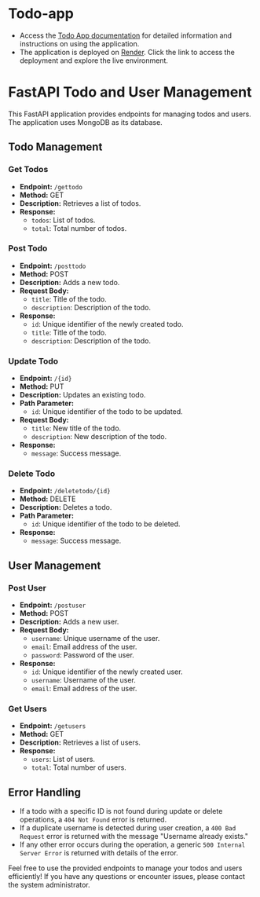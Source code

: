 # Todo-app


- Access the [Todo App documentation](https://todo-app-34vp.onrender.com/docs) for detailed information and instructions on using the application.
- The application is deployed on [Render](https://dashboard.render.com/select-repo?type=web). Click the link to access the deployment and explore the live environment.


# FastAPI Todo and User Management

This FastAPI application provides endpoints for managing todos and users. The application uses MongoDB as its database.

## Todo Management

### Get Todos

- **Endpoint:** `/gettodo`
- **Method:** GET
- **Description:** Retrieves a list of todos.
- **Response:**
  - `todos`: List of todos.
  - `total`: Total number of todos.

### Post Todo

- **Endpoint:** `/posttodo`
- **Method:** POST
- **Description:** Adds a new todo.
- **Request Body:**
  - `title`: Title of the todo.
  - `description`: Description of the todo.
- **Response:**
  - `id`: Unique identifier of the newly created todo.
  - `title`: Title of the todo.
  - `description`: Description of the todo.

### Update Todo

- **Endpoint:** `/{id}`
- **Method:** PUT
- **Description:** Updates an existing todo.
- **Path Parameter:**
  - `id`: Unique identifier of the todo to be updated.
- **Request Body:**
  - `title`: New title of the todo.
  - `description`: New description of the todo.
- **Response:**
  - `message`: Success message.

### Delete Todo

- **Endpoint:** `/deletetodo/{id}`
- **Method:** DELETE
- **Description:** Deletes a todo.
- **Path Parameter:**
  - `id`: Unique identifier of the todo to be deleted.
- **Response:**
  - `message`: Success message.

## User Management

### Post User

- **Endpoint:** `/postuser`
- **Method:** POST
- **Description:** Adds a new user.
- **Request Body:**
  - `username`: Unique username of the user.
  - `email`: Email address of the user.
  - `password`: Password of the user.
- **Response:**
  - `id`: Unique identifier of the newly created user.
  - `username`: Username of the user.
  - `email`: Email address of the user.

### Get Users

- **Endpoint:** `/getusers`
- **Method:** GET
- **Description:** Retrieves a list of users.
- **Response:**
  - `users`: List of users.
  - `total`: Total number of users.

## Error Handling

- If a todo with a specific ID is not found during update or delete operations, a `404 Not Found` error is returned.
- If a duplicate username is detected during user creation, a `400 Bad Request` error is returned with the message "Username already exists."
- If any other error occurs during the operation, a generic `500 Internal Server Error` is returned with details of the error.

Feel free to use the provided endpoints to manage your todos and users efficiently! If you have any questions or encounter issues, please contact the system administrator.
